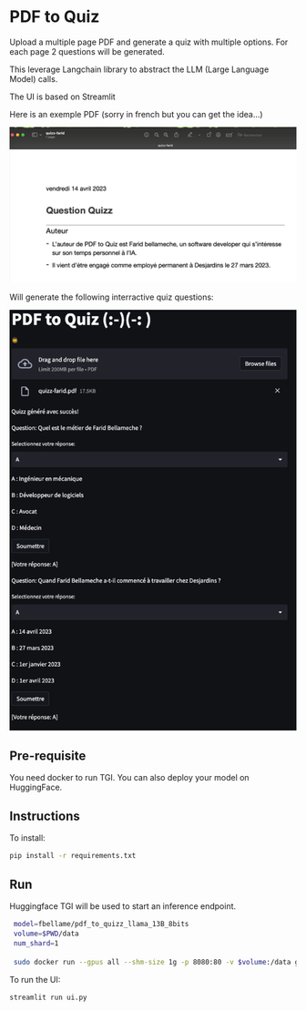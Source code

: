 # PDF to Quiz

Upload a multiple page PDF and generate a quiz with multiple options. For each page 2 questions will be generated.

This leverage Langchain library to abstract the LLM (Large Language Model) calls.

The UI is based on Streamlit

Here is an exemple PDF (sorry in french but you can get the idea...)

![PDF sample](img/PDF-sample.png)

Will generate the following interractive quiz questions:

![PDF sample](img/quiz-reponse.png)


## Pre-requisite

You need docker to run TGI.
You can also deploy your model on HuggingFace.


## Instructions


To install:
``` sh
pip install -r requirements.txt
```

## Run

Huggingface TGI will be used to start an inference endpoint.

```sh
 model=fbellame/pdf_to_quizz_llama_13B_8bits
 volume=$PWD/data
 num_shard=1

 sudo docker run --gpus all --shm-size 1g -p 8080:80 -v $volume:/data ghcr.io/huggingface/text-generation-inference:0.9 --model-id $model --num-shard $num_shard
```


To run the UI:
```sh
streamlit run ui.py
```

